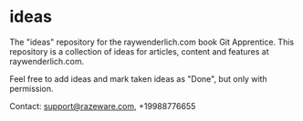 # ideas
The "ideas" repository for the raywenderlich.com book Git Apprentice.
This repository is a collection of ideas for articles, content and features at raywenderlich.com.

Feel free to add ideas and mark taken ideas as "Done", but only with permission.

Contact: support@razeware.com, +19988776655
